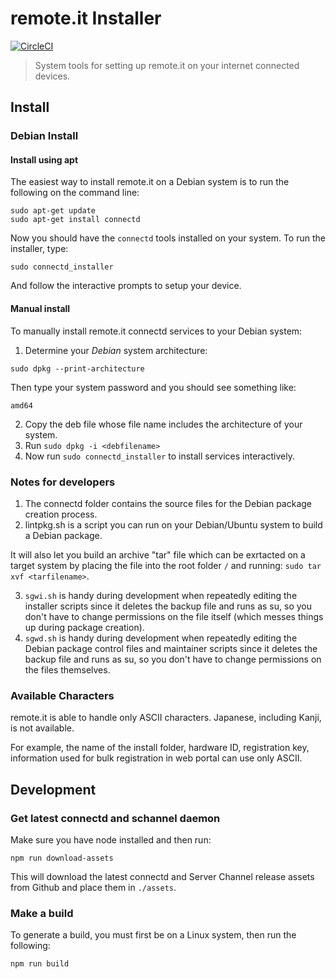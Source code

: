 # remote.it Installer

[![CircleCI](https://circleci.com/gh/remoteit/installer.svg?style=svg&circle-token=51d69d01d1536ee58ad7ddf3ae927811416fee63)](https://circleci.com/gh/remoteit/installer)

> System tools for setting up remote.it on your internet connected devices.

## Install

### Debian Install

#### Install using apt

The easiest way to install remote.it on a Debian system is to run the following on the command line:

```
sudo apt-get update
sudo apt-get install connectd
```

Now you should have the `connectd` tools installed on your system. To run the installer, type:

```
sudo connectd_installer
```

And follow the interactive prompts to setup your device.

#### Manual install

To manually install remote.it connectd services to your Debian system:

1. Determine your _Debian_ system architecture:

```shell
sudo dpkg --print-architecture
```

Then type your system password and you should see something like:

```
amd64
```

2. Copy the deb file whose file name includes the architecture of your system.
3. Run `sudo dpkg -i <debfilename>`
4. Now run `sudo connectd_installer` to install services interactively.

### Notes for developers

1. The connectd folder contains the source files for the Debian package creation process.
2. lintpkg.sh is a script you can run on your Debian/Ubuntu system to build a Debian package.

It will also let you build an archive "tar" file which can be exrtacted on a target system by placing the file into the root folder `/` and running: `sudo tar xvf <tarfilename>`.

3. `sgwi.sh` is handy during development when repeatedly editing the installer scripts since it deletes the backup file and runs as su, so you don't have to change permissions on the file itself (which messes things up during package
   creation).
4. `sgwd.sh` is handy during development when repeatedly editing the Debian package control files and maintainer scripts since it deletes the backup file and runs as su, so you don't have to change permissions on the files themselves.

### Available Characters

remote.it is able to handle only ASCII characters. Japanese, including Kanji, is not available.

For example, the name of the install folder, hardware ID, registration key, information used for bulk registration in web portal can use only ASCII.

## Development

### Get latest connectd and schannel daemon

Make sure you have node installed and then run:

```shell
npm run download-assets
```

This will download the latest connectd and Server Channel release assets from Github and place them in `./assets`.

### Make a build

To generate a build, you must first be on a Linux system, then run the following:

```shell
npm run build
```
